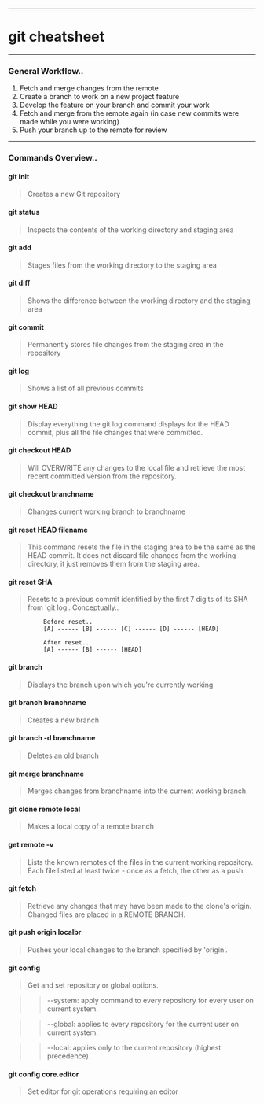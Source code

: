 ***
# git cheatsheet
***
### General Workflow..

1. Fetch and merge changes from the remote
2. Create a branch to work on a new project feature
3. Develop the feature on your branch and commit your work
4. Fetch and merge from the remote again (in case new commits were made while you were working)
5. Push your branch up to the remote for review
***
### Commands Overview..

#### git init
> Creates a new Git repository

#### git status
>Inspects the contents of the working directory and staging area

#### git add
>Stages files from the working directory to the staging area

#### git diff
>Shows the difference between the working directory and the staging area

#### git commit
>Permanently stores file changes from the staging area in the repository

#### git log
>Shows a list of all previous commits

#### git show HEAD
>Display everything the git log command displays for the HEAD commit, plus all the file changes that were committed.

#### git checkout HEAD
>Will OVERWRITE any changes to the local file and retrieve the most recent committed version from the repository.

#### git checkout branchname
>Changes current working branch to branchname

#### git reset HEAD filename
>This command resets the file in the staging area to be the same as the HEAD commit. It does not discard file changes from the working directory, it just removes them from the staging area.

#### git reset SHA
>Resets to a previous commit identified by the first 7 digits of its SHA from 'git log'. Conceptually..

              Before reset..
              [A] ------ [B] ------ [C] ------ [D] ------ [HEAD]
              
              After reset..
              [A] ------ [B] ------ [HEAD]

#### git branch
>Displays the branch upon which you're currently working

#### git branch branchname
>Creates a new branch

#### git branch -d branchname
>Deletes an old branch

#### git merge branchname
>Merges changes from branchname into the current working branch.

#### git clone remote local
>Makes a local copy of a remote branch

#### get remote -v
>Lists the known remotes of the files in the current working repository. Each file listed at least twice - once as a fetch, the other as a push.

#### git fetch
>Retrieve any changes that may have been made to the clone's origin. Changed files are placed in a REMOTE BRANCH.

#### git push origin localbr
>Pushes your local changes to the branch specified by 'origin'.

#### git config
>Get and set repository or global options.

>>--system: apply command to every repository for every user on current system.

>>--global: applies to every repository for the current user on current system.

>>--local: applies only to the current repository (highest precedence).

#### git config core.editor <editor>
>Set editor for git operations requiring an editor

